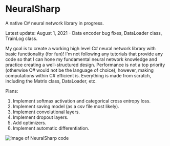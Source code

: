 # NeuralSharp

A native C# neural network library in progress.


Latest update: August 1, 2021 - Data encoder bug fixes, DataLoader class, TrainLog class.


My goal is to create a working high level C# neural network library with basic functionality (for fun)! I'm not following any tutorials that provide any code so that I can hone my fundamental neural network knowledge and practice creating a well-structured design.
Performance is not a top priority (otherwise C# would not be the language of choice), however, making computations within C# efficient is.
Everything is made from scratch, including the Matrix class, DataLoader, etc.

Plans:

1. Implement softmax activation and categorical cross entropy loss.
2. Implement saving model (as a csv file most likely).
3. Implement convolutional layers.
4. Implement dropout layers.
5. Add optimizers.
6. Implement automatic differentiation.

![Image of NeuralSharp code](https://github.com/john-zhang-uoft/NeuralSharp/blob/master/Mnist%20Example.png)
